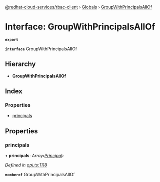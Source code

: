 [@redhat-cloud-services/rbac-client](../README.md) › [Globals](../globals.md) › [GroupWithPrincipalsAllOf](groupwithprincipalsallof.md)

# Interface: GroupWithPrincipalsAllOf

**`export`** 

**`interface`** GroupWithPrincipalsAllOf

## Hierarchy

* **GroupWithPrincipalsAllOf**

## Index

### Properties

* [principals](groupwithprincipalsallof.md#principals)

## Properties

###  principals

• **principals**: *Array‹[Principal](principal.md)›*

*Defined in [api.ts:1118](https://github.com/RedHatInsights/javascript-clients/blob/master/packages/rbac/api.ts#L1118)*

**`memberof`** GroupWithPrincipalsAllOf

